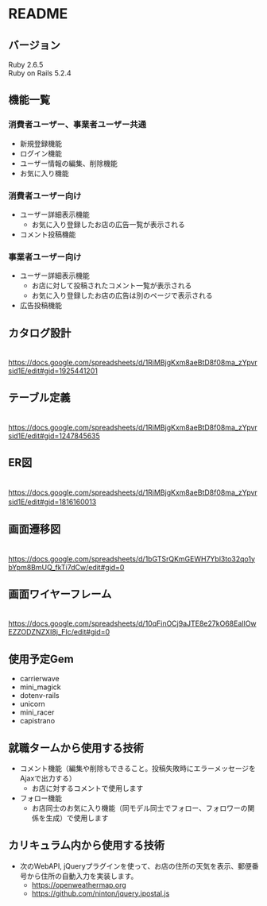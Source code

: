 # README

## バージョン  
Ruby 2.6.5  
Ruby on Rails 5.2.4  
  
## 機能一覧　　
  
  ### 消費者ユーザー、事業者ユーザー共通
 * 新規登録機能
 * ログイン機能  
 * ユーザー情報の編集、削除機能   
 * お気に入り機能
    
  ### 消費者ユーザー向け
 * ユーザー詳細表示機能
    * お気に入り登録したお店の広告一覧が表示される
 * コメント投稿機能
    
  ### 事業者ユーザー向け
 * ユーザー詳細表示機能
    * お店に対して投稿されたコメント一覧が表示される
    * お気に入り登録したお店の広告は別のページで表示される
 * 広告投稿機能 
 　　
   　　
## カタログ設計
    
　https://docs.google.com/spreadsheets/d/1RiMBjgKxm8aeBtD8f08ma_zYpvrsid1E/edit#gid=1925441201   
 
 ## テーブル定義
    
　https://docs.google.com/spreadsheets/d/1RiMBjgKxm8aeBtD8f08ma_zYpvrsid1E/edit#gid=1247845635
    
 ## ER図
    
　https://docs.google.com/spreadsheets/d/1RiMBjgKxm8aeBtD8f08ma_zYpvrsid1E/edit#gid=1816160013
　　
  ## 画面遷移図
    
　https://docs.google.com/spreadsheets/d/1bGTSrQKmGEWH7Ybl3to32qo1ybYpm8BmUQ_fkTi7dCw/edit#gid=0
    
 ## 画面ワイヤーフレーム
    
　https://docs.google.com/spreadsheets/d/10qFinOCj9aJTE8e27kO68EaIlOwEZZODZNZXI8j_FIc/edit#gid=0
    
 ## 使用予定Gem
 
   * carrierwave
   * mini_magick
   * dotenv-rails
   * unicorn
   * mini_racer
   * capistrano
   
 ## 就職タームから使用する技術
   
   * コメント機能（編集や削除もできること。投稿失敗時にエラーメッセージをAjaxで出力する）
     * お店に対するコメントで使用します  
   * フォロー機能  
     * お店同士のお気に入り機能（同モデル同士でフォロー、フォロワーの関係を生成）で使用します
     
 ## カリキュラム内から使用する技術
   
   * 次のWebAPI, jQueryプラグインを使って、お店の住所の天気を表示、郵便番号から住所の自動入力を実装します。  
     * https://openweathermap.org  
     * https://github.com/ninton/jquery.jpostal.js

